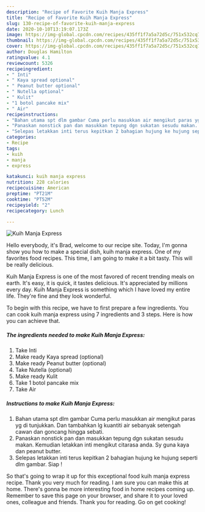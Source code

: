 ```yaml
---
description: "Recipe of Favorite Kuih Manja Express"
title: "Recipe of Favorite Kuih Manja Express"
slug: 130-recipe-of-favorite-kuih-manja-express
date: 2020-10-10T13:19:07.173Z
image: https://img-global.cpcdn.com/recipes/435ff1f7a5a72d5c/751x532cq70/kuih-manja-express-resipi-foto-utama.jpg
thumbnail: https://img-global.cpcdn.com/recipes/435ff1f7a5a72d5c/751x532cq70/kuih-manja-express-resipi-foto-utama.jpg
cover: https://img-global.cpcdn.com/recipes/435ff1f7a5a72d5c/751x532cq70/kuih-manja-express-resipi-foto-utama.jpg
author: Douglas Hamilton
ratingvalue: 4.1
reviewcount: 5326
recipeingredient:
- " Inti"
- " Kaya spread optional"
- " Peanut butter optional"
- " Nutella optional"
- " Kulit"
- "1 botol pancake mix"
- " Air"
recipeinstructions:
- "Bahan utama spt dlm gambar Cuma perlu masukkan air mengikut paras yg di tunjukkan. Dan tambahkan lg kuantiti air sebanyak setengah cawan dan goncang hingga sebati."
- "Panaskan nonstick pan dan masukkan tepung dgn sukatan sesudu makan. Kemudian letakkan inti mengikut citarasa anda. Sy guna kaya dan peanut butter."
- "Selepas letakkan inti terus kepitkan 2 bahagian hujung ke hujung seperti dlm gambar. Siap !"
categories:
- Recipe
tags:
- kuih
- manja
- express

katakunci: kuih manja express 
nutrition: 228 calories
recipecuisine: American
preptime: "PT21M"
cooktime: "PT52M"
recipeyield: "2"
recipecategory: Lunch

---
```



![Kuih Manja Express](https://img-global.cpcdn.com/recipes/435ff1f7a5a72d5c/751x532cq70/kuih-manja-express-resipi-foto-utama.jpg)

Hello everybody, it's Brad, welcome to our recipe site. Today, I'm gonna show you how to make a special dish, kuih manja express. One of my favorites food recipes. This time, I am going to make it a bit tasty. This will be really delicious.



Kuih Manja Express is one of the most favored of recent trending meals on earth. It's easy, it is quick, it tastes delicious. It's appreciated by millions every day. Kuih Manja Express is something which I have loved my entire life. They're fine and they look wonderful.


To begin with this recipe, we have to first prepare a few ingredients. You can cook kuih manja express using 7 ingredients and 3 steps. Here is how you can achieve that.

<!--inarticleads1-->

##### The ingredients needed to make Kuih Manja Express:

1. Take  Inti
1. Make ready  Kaya spread (optional)
1. Make ready  Peanut butter (optional)
1. Take  Nutella (optional)
1. Make ready  Kulit
1. Take 1 botol pancake mix
1. Take  Air




<!--inarticleads2-->

##### Instructions to make Kuih Manja Express:

1. Bahan utama spt dlm gambar Cuma perlu masukkan air mengikut paras yg di tunjukkan. Dan tambahkan lg kuantiti air sebanyak setengah cawan dan goncang hingga sebati.
1. Panaskan nonstick pan dan masukkan tepung dgn sukatan sesudu makan. Kemudian letakkan inti mengikut citarasa anda. Sy guna kaya dan peanut butter.
1. Selepas letakkan inti terus kepitkan 2 bahagian hujung ke hujung seperti dlm gambar. Siap !




So that's going to wrap it up for this exceptional food kuih manja express recipe. Thank you very much for reading. I am sure you can make this at home. There's gonna be more interesting food in home recipes coming up. Remember to save this page on your browser, and share it to your loved ones, colleague and friends. Thank you for reading. Go on get cooking!

